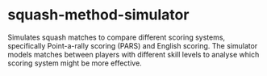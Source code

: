 # squash-method-simulator
Simulates squash matches to compare different scoring systems, specifically Point-a-rally scoring (PARS) and English scoring. The simulator models matches between players with different skill levels to analyse which scoring system might be more effective.
